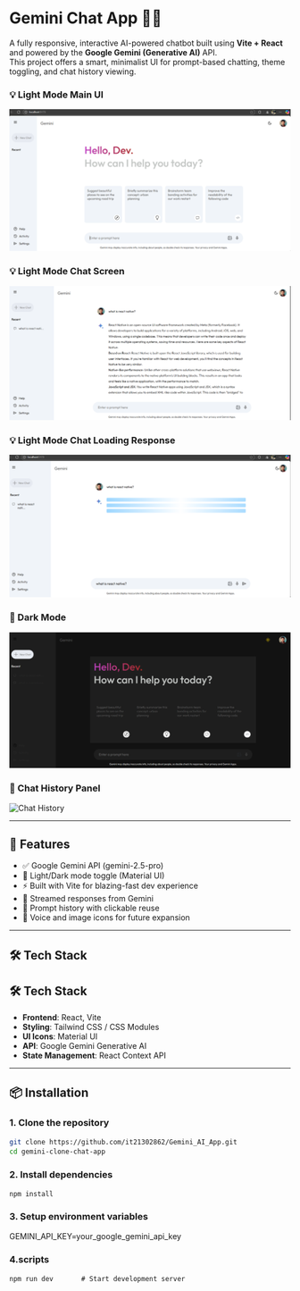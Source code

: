 # Gemini Chat App 🧠✨


A fully responsive, interactive AI-powered chatbot built using **Vite + React** and powered by the **Google Gemini (Generative AI)** API.  
This project offers a smart, minimalist UI for prompt-based chatting, theme toggling, and chat history viewing.

### 💡 Light Mode Main UI 
![Light Mode Main UI](https://github.com/it21302862/Gemini_AI_App/blob/main/gemini-clone-chat-app/src/assets/UI/main_ui.png)

### 💡 Light Mode Chat Screen 
![Light Mode Main UI](https://github.com/it21302862/Gemini_AI_App/blob/main/gemini-clone-chat-app/src/assets/UI/chat_review.png)

### 💡 Light Mode Chat Loading Response 
![Light Mode Chat Loading Response ](https://github.com/it21302862/Gemini_AI_App/blob/main/gemini-clone-chat-app/src/assets/UI/loading_preview.png)

### 🌙 Dark Mode  
![Dark Mode](https://github.com/it21302862/Gemini_AI_App/blob/main/gemini-clone-chat-app/src/assets/UI/dark.png)

### 💬 Chat History Panel  
![Chat History](.https://github.com/it21302862/Gemini_AI_App/blob/main/gemini-clone-chat-app/src/assets/UI/chat_history.png)

---

## 🚀 Features

- ✅ Google Gemini API (gemini-2.5-pro)
- 🎨 Light/Dark mode toggle (Material UI)
- ⚡️ Built with Vite for blazing-fast dev experience
- 💬 Streamed responses from Gemini
- 🧠 Prompt history with clickable reuse
- 🎤 Voice and image icons for future expansion

---

## 🛠️ Tech Stack

## 🛠️ Tech Stack

- **Frontend**: React, Vite
- **Styling**: Tailwind CSS / CSS Modules
- **UI Icons**: Material UI
- **API**: Google Gemini Generative AI
- **State Management**: React Context API

---

## 📦 Installation

### 1. Clone the repository
```bash
git clone https://github.com/it21302862/Gemini_AI_App.git
cd gemini-clone-chat-app
```

### 2. Install dependencies
```
npm install
```

### 3. Setup environment variables
GEMINI_API_KEY=your_google_gemini_api_key

### 4.scripts
```
npm run dev       # Start development server
```

